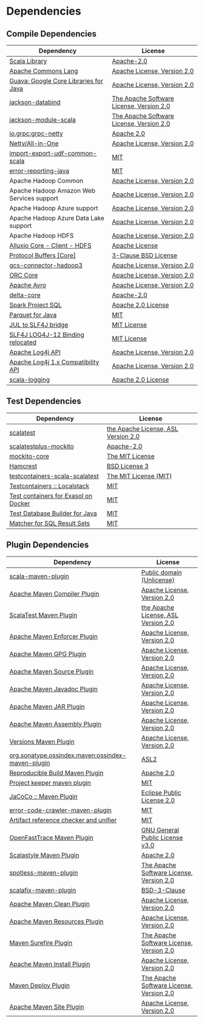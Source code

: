 <!-- @formatter:off -->
# Dependencies

## Compile Dependencies

| Dependency                                 | License                                       |
| ------------------------------------------ | --------------------------------------------- |
| [Scala Library][0]                         | [Apache-2.0][1]                               |
| [Apache Commons Lang][2]                   | [Apache License, Version 2.0][3]              |
| [Guava: Google Core Libraries for Java][4] | [Apache License, Version 2.0][5]              |
| [jackson-databind][6]                      | [The Apache Software License, Version 2.0][5] |
| [jackson-module-scala][8]                  | [The Apache Software License, Version 2.0][3] |
| [io.grpc:grpc-netty][10]                   | [Apache 2.0][11]                              |
| [Netty/All-in-One][12]                     | [Apache License, Version 2.0][1]              |
| [import-export-udf-common-scala][14]       | [MIT][15]                                     |
| [error-reporting-java][16]                 | [MIT][15]                                     |
| Apache Hadoop Common                       | [Apache License, Version 2.0][3]              |
| Apache Hadoop Amazon Web Services support  | [Apache License, Version 2.0][3]              |
| Apache Hadoop Azure support                | [Apache License, Version 2.0][3]              |
| Apache Hadoop Azure Data Lake support      | [Apache License, Version 2.0][3]              |
| Apache Hadoop HDFS                         | [Apache License, Version 2.0][3]              |
| [Alluxio Core - Client - HDFS][23]         | [Apache License][24]                          |
| [Protocol Buffers [Core]][25]              | [3-Clause BSD License][26]                    |
| [gcs-connector-hadoop3][27]                | [Apache License, Version 2.0][5]              |
| [ORC Core][29]                             | [Apache License, Version 2.0][3]              |
| [Apache Avro][31]                          | [Apache License, Version 2.0][3]              |
| [delta-core][33]                           | [Apache-2.0][34]                              |
| [Spark Project SQL][35]                    | [Apache 2.0 License][36]                      |
| [Parquet for Java][37]                     | [MIT][15]                                     |
| [JUL to SLF4J bridge][39]                  | [MIT License][40]                             |
| [SLF4J LOG4J-12 Binding relocated][39]     | [MIT License][40]                             |
| [Apache Log4j API][43]                     | [Apache License, Version 2.0][3]              |
| [Apache Log4j 1.x Compatibility API][45]   | [Apache License, Version 2.0][3]              |
| [scala-logging][47]                        | [Apache 2.0 License][36]                      |

## Test Dependencies

| Dependency                                 | License                                   |
| ------------------------------------------ | ----------------------------------------- |
| [scalatest][49]                            | [the Apache License, ASL Version 2.0][34] |
| [scalatestplus-mockito][51]                | [Apache-2.0][34]                          |
| [mockito-core][53]                         | [The MIT License][54]                     |
| [Hamcrest][55]                             | [BSD License 3][56]                       |
| [testcontainers-scala-scalatest][57]       | [The MIT License (MIT)][15]               |
| [Testcontainers :: Localstack][59]         | [MIT][60]                                 |
| [Test containers for Exasol on Docker][61] | [MIT][15]                                 |
| [Test Database Builder for Java][63]       | [MIT][15]                                 |
| [Matcher for SQL Result Sets][65]          | [MIT][15]                                 |

## Plugin Dependencies

| Dependency                                              | License                                       |
| ------------------------------------------------------- | --------------------------------------------- |
| [scala-maven-plugin][67]                                | [Public domain (Unlicense)][68]               |
| [Apache Maven Compiler Plugin][69]                      | [Apache License, Version 2.0][3]              |
| [ScalaTest Maven Plugin][71]                            | [the Apache License, ASL Version 2.0][34]     |
| [Apache Maven Enforcer Plugin][73]                      | [Apache License, Version 2.0][3]              |
| [Apache Maven GPG Plugin][75]                           | [Apache License, Version 2.0][3]              |
| [Apache Maven Source Plugin][77]                        | [Apache License, Version 2.0][3]              |
| [Apache Maven Javadoc Plugin][79]                       | [Apache License, Version 2.0][3]              |
| [Apache Maven JAR Plugin][81]                           | [Apache License, Version 2.0][3]              |
| [Apache Maven Assembly Plugin][83]                      | [Apache License, Version 2.0][3]              |
| [Versions Maven Plugin][85]                             | [Apache License, Version 2.0][3]              |
| [org.sonatype.ossindex.maven:ossindex-maven-plugin][87] | [ASL2][5]                                     |
| [Reproducible Build Maven Plugin][89]                   | [Apache 2.0][5]                               |
| [Project keeper maven plugin][91]                       | [MIT][15]                                     |
| [JaCoCo :: Maven Plugin][93]                            | [Eclipse Public License 2.0][94]              |
| [error-code-crawler-maven-plugin][95]                   | [MIT][15]                                     |
| [Artifact reference checker and unifier][97]            | [MIT][15]                                     |
| [OpenFastTrace Maven Plugin][99]                        | [GNU General Public License v3.0][100]        |
| [Scalastyle Maven Plugin][101]                          | [Apache 2.0][36]                              |
| [spotless-maven-plugin][103]                            | [The Apache Software License, Version 2.0][3] |
| [scalafix-maven-plugin][105]                            | [BSD-3-Clause][26]                            |
| [Apache Maven Clean Plugin][107]                        | [Apache License, Version 2.0][3]              |
| [Apache Maven Resources Plugin][109]                    | [Apache License, Version 2.0][3]              |
| [Maven Surefire Plugin][111]                            | [The Apache Software License, Version 2.0][5] |
| [Apache Maven Install Plugin][113]                      | [Apache License, Version 2.0][5]              |
| [Maven Deploy Plugin][115]                              | [The Apache Software License, Version 2.0][5] |
| [Apache Maven Site Plugin][117]                         | [Apache License, Version 2.0][3]              |

[91]: https://github.com/exasol/project-keeper-maven-plugin
[51]: https://github.com/scalatest/scalatestplus-mockito
[16]: https://github.com/exasol/error-reporting-java
[8]: http://wiki.fasterxml.com/JacksonModuleScala
[37]: https://github.com/exasol/parquet-io-java
[5]: http://www.apache.org/licenses/LICENSE-2.0.txt
[101]: http://www.scalastyle.org
[103]: https://github.com/diffplug/spotless
[12]: https://netty.io/netty-all/
[14]: https://github.com/exasol/import-export-udf-common-scala
[15]: https://opensource.org/licenses/MIT
[53]: https://github.com/mockito/mockito
[27]: https://github.com/GoogleCloudPlatform/BigData-interop/gcs-connector/
[11]: https://opensource.org/licenses/Apache-2.0
[33]: https://delta.io/
[85]: http://www.mojohaus.org/versions-maven-plugin/
[56]: http://opensource.org/licenses/BSD-3-Clause
[69]: https://maven.apache.org/plugins/maven-compiler-plugin/
[109]: https://maven.apache.org/plugins/maven-resources-plugin/
[99]: https://github.com/itsallcode/openfasttrace-maven-plugin
[107]: https://maven.apache.org/plugins/maven-clean-plugin/
[94]: https://www.eclipse.org/legal/epl-2.0/
[6]: http://github.com/FasterXML/jackson
[68]: http://unlicense.org/
[1]: https://www.apache.org/licenses/LICENSE-2.0
[93]: https://www.jacoco.org/jacoco/trunk/doc/maven.html
[54]: https://github.com/mockito/mockito/blob/main/LICENSE
[65]: https://github.com/exasol/hamcrest-resultset-matcher
[89]: http://zlika.github.io/reproducible-build-maven-plugin
[40]: http://www.opensource.org/licenses/mit-license.php
[111]: http://maven.apache.org/surefire/maven-surefire-plugin
[26]: https://opensource.org/licenses/BSD-3-Clause
[23]: https://www.alluxio.io/alluxio-core/alluxio-core-client/alluxio-core-client-hdfs/
[24]: https://github.com/alluxio/alluxio/blob/master/LICENSE
[31]: https://avro.apache.org
[47]: https://github.com/lightbend/scala-logging
[77]: https://maven.apache.org/plugins/maven-source-plugin/
[10]: https://github.com/grpc/grpc-java
[29]: https://orc.apache.org/orc-core
[55]: http://hamcrest.org/JavaHamcrest/
[39]: http://www.slf4j.org
[97]: https://github.com/exasol/artifact-reference-checker-maven-plugin
[105]: https://github.com/evis/scalafix-maven-plugin
[81]: https://maven.apache.org/plugins/maven-jar-plugin/
[34]: http://www.apache.org/licenses/LICENSE-2.0
[57]: https://github.com/testcontainers/testcontainers-scala
[4]: https://github.com/google/guava
[36]: http://www.apache.org/licenses/LICENSE-2.0.html
[49]: http://www.scalatest.org
[43]: https://logging.apache.org/log4j/2.x/log4j-api/
[45]: https://logging.apache.org/log4j/2.x/log4j-1.2-api/
[63]: https://github.com/exasol/test-db-builder-java
[2]: https://commons.apache.org/proper/commons-lang/
[60]: http://opensource.org/licenses/MIT
[0]: https://www.scala-lang.org/
[61]: https://github.com/exasol/exasol-testcontainers
[117]: https://maven.apache.org/plugins/maven-site-plugin/
[100]: https://www.gnu.org/licenses/gpl-3.0.html
[3]: https://www.apache.org/licenses/LICENSE-2.0.txt
[71]: http://nexus.sonatype.org/oss-repository-hosting.html/scalatest-maven-plugin
[73]: https://maven.apache.org/enforcer/maven-enforcer-plugin/
[113]: http://maven.apache.org/plugins/maven-install-plugin/
[87]: https://sonatype.github.io/ossindex-maven/maven-plugin/
[75]: https://maven.apache.org/plugins/maven-gpg-plugin/
[59]: https://testcontainers.org
[67]: http://github.com/davidB/scala-maven-plugin
[35]: http://spark.apache.org/
[115]: http://maven.apache.org/plugins/maven-deploy-plugin/
[25]: https://developers.google.com/protocol-buffers/protobuf-java/
[79]: https://maven.apache.org/plugins/maven-javadoc-plugin/
[95]: https://github.com/exasol/error-code-crawler-maven-plugin
[83]: https://maven.apache.org/plugins/maven-assembly-plugin/
